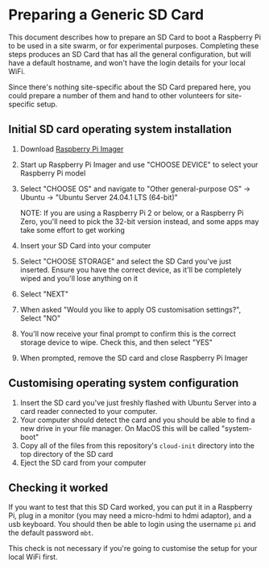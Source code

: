 # Preparing a Generic SD Card

This document describes how to prepare an SD Card to boot a Raspberry Pi to be
used in a site swarm, or for experimental purposes. Completing these steps
produces an SD Card that has all the general configuration, but will have a
default hostname, and won't have the login details for your local WiFi.

Since there's nothing site-specific about the SD Card prepared here, you could
prepare a number of them and hand to other volunteers for site-specific setup.

## Initial SD card operating system installation

1. Download [Raspberry Pi Imager](https://www.raspberrypi.com/software/)
2. Start up Raspberry Pi Imager and use "CHOOSE DEVICE" to select your
   Raspberry Pi model
3. Select "CHOOSE OS" and navigate to
   "Other general-purpose OS" -> Ubuntu -> "Ubuntu Server 24.04.1 LTS (64-bit)"

   NOTE: If you are using a Raspberry Pi 2 or below, or a Raspberry Pi Zero,
   you'll need to pick the 32-bit version instead, and some apps may take some
   effort to get working
4. Insert your SD Card into your computer
5. Select "CHOOSE STORAGE" and select the SD Card you've just inserted. Ensure
   you have the correct device, as it'll be completely wiped and you'll lose
   anything on it
6. Select "NEXT"
7. When asked "Would you like to apply OS customisation settings?", Select "NO"
8. You'll now receive your final prompt to confirm this is the correct storage
   device to wipe. Check this, and then select "YES"
9. When prompted, remove the SD card and close Raspberry Pi Imager

## Customising operating system configuration

1. Insert the SD card you've just freshly flashed with Ubuntu Server into a
   card reader connected to your computer.
2. Your computer should detect the card and you should be able to find a new
   drive in your file manager. On MacOS this will be called "system-boot"
3. Copy all of the files from this repository's `cloud-init` directory into the
   top directory of the SD card
4. Eject the SD card from your computer

## Checking it worked

If you want to test that this SD Card worked, you can put it in a Raspberry Pi,
plug in a monitor (you may need a micro-hdmi to hdmi adaptor), and a usb
keyboard. You should then be able to login using the username `pi` and the default
password `mbt`.

This check is not necessary if you're going to customise the setup for your local
WiFi first.